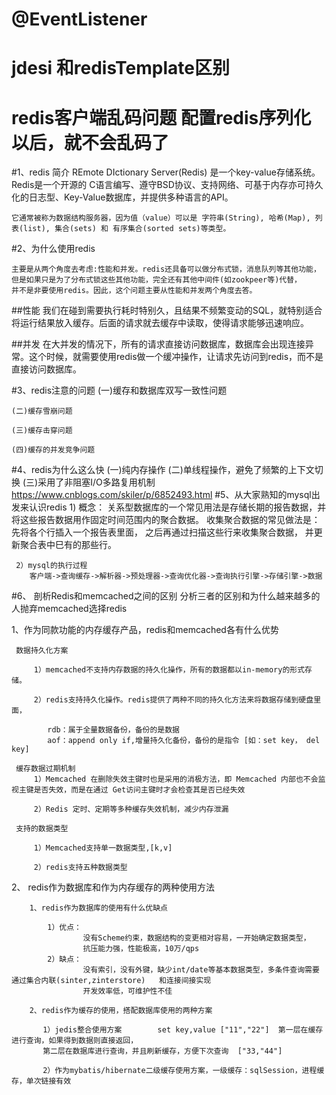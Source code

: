 #   @EventListener
#   jdesi 和redisTemplate区别
#   redis客户端乱码问题  配置redis序列化以后，就不会乱码了

#1、redis 简介
    REmote DIctionary Server(Redis) 是一个key-value存储系统。
    Redis是一个开源的 C语言编写、遵守BSD协议、支持网络、可基于内存亦可持久化的日志型、Key-Value数据库，并提供多种语言的API。
    
    它通常被称为数据结构服务器，因为值（value）可以是 字符串(String), 哈希(Map), 列表(list), 集合(sets) 和 有序集合(sorted sets)等类型。
#2、为什么使用redis

    主要是从两个角度去考虑:性能和并发。redis还具备可以做分布式锁，消息队列等其他功能，但是如果只是为了分布式锁这些其他功能，完全还有其他中间件(如zookpeer等)代替，
    并不是非要使用redis。因此，这个问题主要从性能和并发两个角度去答。
##性能
    我们在碰到需要执行耗时特别久，且结果不频繁变动的SQL，就特别适合将运行结果放入缓存。后面的请求就去缓存中读取，使得请求能够迅速响应。

##并发
    在大并发的情况下，所有的请求直接访问数据库，数据库会出现连接异常。这个时候，就需要使用redis做一个缓冲操作，让请求先访问到redis，而不是直接访问数据库。

#3、redis注意的问题
    (一)缓存和数据库双写一致性问题
    
    (二)缓存雪崩问题
    
    (三)缓存击穿问题
    
    (四)缓存的并发竞争问题
#4、redis为什么这么快
    (一)纯内存操作
    (二)单线程操作，避免了频繁的上下文切换
    (三)采用了非阻塞I/O多路复用机制  https://www.cnblogs.com/skiler/p/6852493.html
#5、从大家熟知的mysql出发来认识redis
     1) 概念：
           关系型数据库的一个常见用法是存储长期的报告数据，并将这些报告数据用作固定时间范围内的聚合数据。
           收集聚合数据的常见做法是：先将各个行插入一个报告表里面， 之后再通过扫描这些行来收集聚合数据， 
           并更新聚合表中巳有的那些行。

     2）mysql的执行过程
        客户端->查询缓存->解析器->预处理器->查询优化器->查询执行引擎->存储引擎->数据
#6、 剖析Redis和memcached之间的区别
  分析三者的区别和为什么越来越多的人抛弃memcached选择redis

  1、作为同款功能的内存缓存产品，redis和memcached各有什么优势

     数据持久化方案

         1）memcached不支持内存数据的持久化操作，所有的数据都以in-memory的形式存储。

         2）redis支持持久化操作。redis提供了两种不同的持久化方法来将数据存储到硬盘里面，
         
            rdb：属于全量数据备份，备份的是数据
            aof：append only if,增量持久化备份，备份的是指令 [如：set key， del key]
     
     缓存数据过期机制 
         1）Memcached 在删除失效主键时也是采用的消极方法，即 Memcached 内部也不会监视主键是否失效，而是在通过 Get访问主键时才会检查其是否已经失效

         2）Redis 定时、定期等多种缓存失效机制，减少内存泄漏

     支持的数据类型
         
         1）Memcached支持单一数据类型,[k,v]

         2）redis支持五种数据类型   
 2、 redis作为数据库和作为内存缓存的两种使用方法
 
        1、redis作为数据库的使用有什么优缺点

            1）优点：
                    没有Scheme约束，数据结构的变更相对容易，一开始确定数据类型，
                    抗压能力强，性能极高，10万/qps
            2）缺点：
                    没有索引，没有外键，缺少int/date等基本数据类型，多条件查询需要通过集合内联(sinter,zinterstore)   和连接间接实现
                    开发效率低，可维护性不佳

        2、redis作为缓存的使用，搭配数据库使用的两种方案

           1）jedis整合使用方案        set key,value ["11","22"]  第一层在缓存进行查询，如果得到数据则直接返回，     
           第二层在数据库进行查询，并且刷新缓存，方便下次查询  ["33,"44"]
           
           2）作为mybatis/hibernate二级缓存使用方案，一级缓存：sqlSession，进程缓存，单次链接有效

